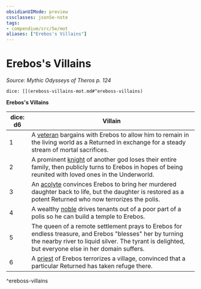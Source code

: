 ```yaml
---
obsidianUIMode: preview
cssclasses: json5e-note
tags:
- compendium/src/5e/mot
aliases: ["Erebos's Villains"]
---
```

# Erebos's Villains
*Source: Mythic Odysseys of Theros p. 124* 

`dice: [](ereboss-villains-mot.md#^ereboss-villains)`

**Erebos's Villains**

| dice: d6 | Villain |
|----------|---------|
| 1 | A [veteran](/2-Mechanics/CLI/bestiary/humanoid/veteran.md) bargains with Erebos to allow him to remain in the living world as a Returned in exchange for a steady stream of mortal sacrifices. |
| 2 | A prominent [knight](/2-Mechanics/CLI/bestiary/humanoid/knight.md) of another god loses their entire family, then publicly turns to Erebos in hopes of being reunited with loved ones in the Underworld. |
| 3 | An [acolyte](/2-Mechanics/CLI/bestiary/humanoid/acolyte.md) convinces Erebos to bring her murdered daughter back to life, but the daughter is restored as a potent Returned who now terrorizes the polis. |
| 4 | A wealthy [noble](/2-Mechanics/CLI/bestiary/humanoid/noble.md) drives tenants out of a poor part of a polis so he can build a temple to Erebos. |
| 5 | The queen of a remote settlement prays to Erebos for endless treasure, and Erebos "blesses" her by turning the nearby river to liquid silver. The tyrant is delighted, but everyone else in her domain suffers. |
| 6 | A [priest](/2-Mechanics/CLI/bestiary/humanoid/priest.md) of Erebos terrorizes a village, convinced that a particular Returned has taken refuge there. |
^ereboss-villains